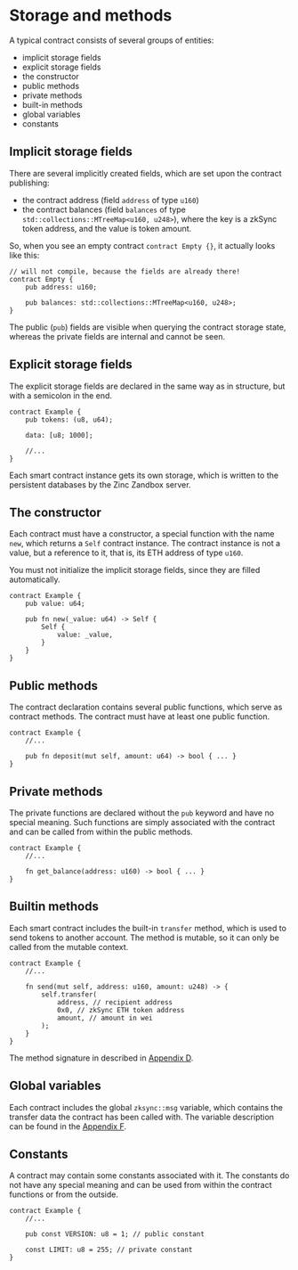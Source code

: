 # Storage and methods

A typical contract consists of several groups of entities:

- implicit storage fields
- explicit storage fields
- the constructor
- public methods
- private methods
- built-in methods
- global variables
- constants

## Implicit storage fields

There are several implicitly created fields, which are set upon the contract publishing:

- the contract address (field `address` of type `u160`)
- the contract balances (field `balances` of type `std::collections::MTreeMap<u160, u248>`),
where the key is a zkSync token address, and the value is token amount.

So, when you see an empty contract `contract Empty {}`, it actually looks like this:

```rust,no_run,noplaypen
// will not compile, because the fields are already there!
contract Empty {
    pub address: u160;

    pub balances: std::collections::MTreeMap<u160, u248>;
}
```

The public (`pub`) fields are visible when querying the contract storage state,
whereas the private fields are internal and cannot be seen.

## Explicit storage fields

The explicit storage fields are declared in the same way as in structure, but with
a semicolon in the end.

```rust,no_run,noplaypen
contract Example {
    pub tokens: (u8, u64);

    data: [u8; 1000];

    //...
}
```

Each smart contract instance gets its own storage, which is written to the
persistent databases by the Zinc Zandbox server.

## The constructor

Each contract must have a constructor, a special function with the name `new`, which
returns a `Self` contract instance. The contract instance is not a value, but a reference
to it, that is, its ETH address of type `u160`.

You must not initialize the implicit storage fields, since they are filled automatically.

```rust,no_run,noplaypen
contract Example {
    pub value: u64;

    pub fn new(_value: u64) -> Self {
        Self {
            value: _value,
        }
    }
}
```

## Public methods

The contract declaration contains several public functions, which serve as
contract methods. The contract must have at least one public function.

```rust,no_run,noplaypen
contract Example {
    //...

    pub fn deposit(mut self, amount: u64) -> bool { ... }
}
```

## Private methods

The private functions are declared without the `pub` keyword and have no
special meaning. Such functions are simply associated with the contract and
can be called from within the public methods.

```rust,no_run,noplaypen
contract Example {
    //...

    fn get_balance(address: u160) -> bool { ... }
}
```

## Builtin methods

Each smart contract includes the built-in `transfer` method, which is used to send
tokens to another account. The method is mutable, so it can only be called from
the mutable context.

```rust,no_run,noplaypen
contract Example {
    //...

    fn send(mut self, address: u160, amount: u248) -> {
        self.transfer(
            address, // recipient address
            0x0, // zkSync ETH token address
            amount, // amount in wei
        );
    }
}
```

The method signature in described in [Appendix D](../appendix/D-intrinsic-functions.md).

## Global variables

Each contract includes the global `zksync::msg` variable, which contains the
transfer data the contract has been called with. The variable description can
be found in the [Appendix F](../appendix/F-zksync-library.md).

## Constants

A contract may contain some constants associated with it. The constants do not
have any special meaning and can be used from within the contract functions or
from the outside.

```rust,no_run,noplaypen
contract Example {
    //...

    pub const VERSION: u8 = 1; // public constant 

    const LIMIT: u8 = 255; // private constant
}
```
